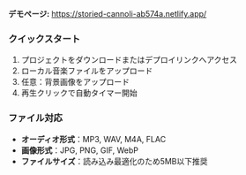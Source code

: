 

**デモページ:** https://storied-cannoli-ab574a.netlify.app/

### クイックスタート
1. プロジェクトをダウンロードまたはデプロイリンクへアクセス
2. ローカル音楽ファイルをアップロード
3. 任意：背景画像をアップロード
4. 再生クリックで自動タイマー開始

### ファイル対応
- **オーディオ形式**：MP3, WAV, M4A, FLAC
- **画像形式**：JPG, PNG, GIF, WebP
- **ファイルサイズ**：読み込み最適化のため5MB以下推奨




